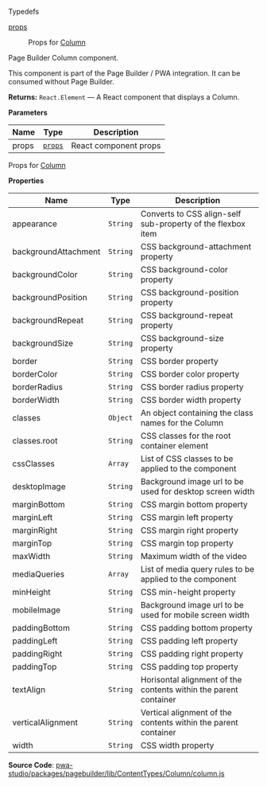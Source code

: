 
Typedefs

<dl>
<dt><a href="#props">props</a></dt>
<dd>

Props for [Column](#Column)

</dd>
</dl>

Page Builder Column component.

This component is part of the Page Builder / PWA integration. It can be consumed without Page Builder.

**Returns:**
`React.Element`
   — A React component that displays a Column.

**Parameters**

| Name | Type | Description |
| --- | --- | --- |
| props | [`props`](#props) | React component props |

Props for [Column](#Column)

**Properties**

| Name | Type | Description |
| --- | --- | --- |
| appearance | `String` | Converts to CSS align-self sub-property of the flexbox item |
| backgroundAttachment | `String` | CSS background-attachment property |
| backgroundColor | `String` | CSS background-color property |
| backgroundPosition | `String` | CSS background-position property |
| backgroundRepeat | `String` | CSS background-repeat property |
| backgroundSize | `String` | CSS background-size property |
| border | `String` | CSS border property |
| borderColor | `String` | CSS border color property |
| borderRadius | `String` | CSS border radius property |
| borderWidth | `String` | CSS border width property |
| classes | `Object` | An object containing the class names for the Column |
| classes.root | `String` | CSS classes for the root container element |
| cssClasses | `Array` | List of CSS classes to be applied to the component |
| desktopImage | `String` | Background image url to be used for desktop screen width |
| marginBottom | `String` | CSS margin bottom property |
| marginLeft | `String` | CSS margin left property |
| marginRight | `String` | CSS margin right property |
| marginTop | `String` | CSS margin top property |
| maxWidth | `String` | Maximum width of the video |
| mediaQueries | `Array` | List of media query rules to be applied to the component |
| minHeight | `String` | CSS min-height property |
| mobileImage | `String` | Background image url to be used for mobile screen width |
| paddingBottom | `String` | CSS padding bottom property |
| paddingLeft | `String` | CSS padding left property |
| paddingRight | `String` | CSS padding right property |
| paddingTop | `String` | CSS padding top property |
| textAlign | `String` | Horisontal alignment of the contents within the parent container |
| verticalAlignment | `String` | Vertical alignment of the contents within the parent container |
| width | `String` | CSS width property |

**Source Code**: [pwa-studio/packages/pagebuilder/lib/ContentTypes/Column/column.js](https://github.com/magento/pwa-studio/blob/develop/packages/pagebuilder/lib/ContentTypes/Column/column.js)
